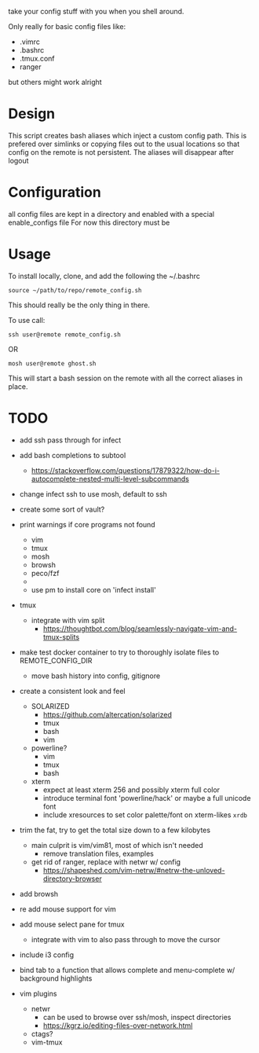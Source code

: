 take your config stuff with you when you shell around.

Only really for basic config files like:
* .vimrc
* .bashrc
* .tmux.conf
* ranger

but others might work alright

# Design

This script creates bash aliases which inject a custom config path.
This is prefered over simlinks or copying files out to the usual locations so that config on the remote is not persistent.
The aliases will disappear after logout

# Configuration
all config files are kept in a directory and enabled with a special enable_configs file
For now this directory must be

# Usage

To install locally, clone, and add the following the ~/.bashrc

```
source ~/path/to/repo/remote_config.sh
```
This should really be the only thing in there.


To use call:
```
ssh user@remote remote_config.sh
```
OR
```
mosh user@remote ghost.sh
```

This will start a bash session on the remote with all the correct aliases in place.


# TODO

* add ssh pass through for infect
* add bash completions to subtool
    * https://stackoverflow.com/questions/17879322/how-do-i-autocomplete-nested-multi-level-subcommands
* change infect ssh to use mosh, default to ssh
* create some sort of vault?
* print warnings if core programs not found
    * vim
    * tmux
    * mosh
    * browsh
    * peco/fzf
    * 
    * use pm to install core on 'infect install'
* tmux
    * integrate with vim split
        - https://thoughtbot.com/blog/seamlessly-navigate-vim-and-tmux-splits

* make test docker container to try to thoroughly isolate files to REMOTE_CONFIG_DIR
    * move bash history into config, gitignore
* create a consistent look and feel
    * SOLARIZED
        - https://github.com/altercation/solarized
        - tmux
        - bash
        - vim
    * powerline?
        - vim
        - tmux
        - bash
    * xterm
        - expect at least xterm 256 and possibly xterm full color
        - introduce terminal font 'powerline/hack' or maybe a full unicode font
        - include xresources to set color palette/font on xterm-likes `xrdb`
* trim the fat, try to get the total size down to a few kilobytes
    * main culprit is vim/vim81, most of which isn't needed
        - remove translation files, examples
    * get rid of ranger, replace with netwr w/ config
        - https://shapeshed.com/vim-netrw/#netrw-the-unloved-directory-browser
* add browsh
* re add mouse support for vim
* add mouse select pane for tmux
    * integrate with vim to also pass through to move the cursor

* include i3 config
* bind tab to a function that allows complete and menu-complete w/ background highlights
* vim plugins
    * netwr
        - can be used to browse over ssh/mosh, inspect directories
        - https://kgrz.io/editing-files-over-network.html
    * ctags?
    * vim-tmux

